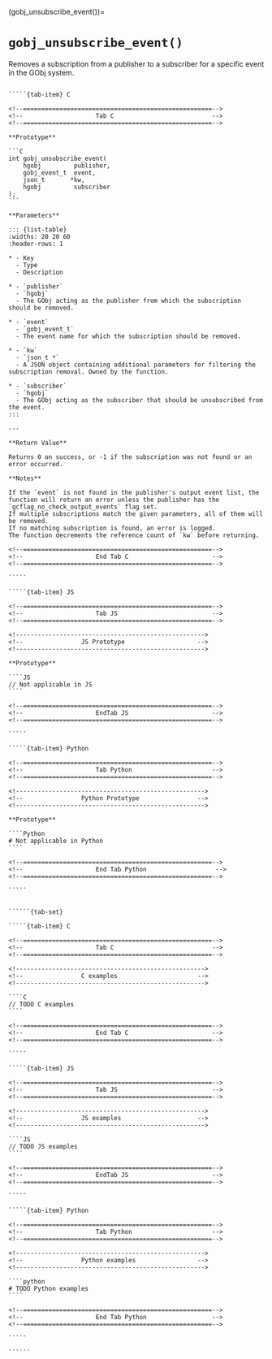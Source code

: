<!-- ============================================================== -->
(gobj_unsubscribe_event())=
# `gobj_unsubscribe_event()`
<!-- ============================================================== -->

Removes a subscription from a publisher to a subscriber for a specific event in the GObj system.

<!------------------------------------------------------------>
<!--                    Prototypes                          -->
<!------------------------------------------------------------>

``````{tab-set}

`````{tab-item} C

<!--====================================================-->
<!--                    Tab C                           -->
<!--====================================================-->

**Prototype**

```C
int gobj_unsubscribe_event(
    hgobj         publisher,
    gobj_event_t  event,
    json_t       *kw,
    hgobj         subscriber
);
```

**Parameters**

::: {list-table}
:widths: 20 20 60
:header-rows: 1

* - Key
  - Type
  - Description

* - `publisher`
  - `hgobj`
  - The GObj acting as the publisher from which the subscription should be removed.

* - `event`
  - `gobj_event_t`
  - The event name for which the subscription should be removed.

* - `kw`
  - `json_t *`
  - A JSON object containing additional parameters for filtering the subscription removal. Owned by the function.

* - `subscriber`
  - `hgobj`
  - The GObj acting as the subscriber that should be unsubscribed from the event.
:::

---

**Return Value**

Returns 0 on success, or -1 if the subscription was not found or an error occurred.

**Notes**

If the `event` is not found in the publisher's output event list, the function will return an error unless the publisher has the `gcflag_no_check_output_events` flag set.
If multiple subscriptions match the given parameters, all of them will be removed.
If no matching subscription is found, an error is logged.
The function decrements the reference count of `kw` before returning.

<!--====================================================-->
<!--                    End Tab C                       -->
<!--====================================================-->

`````

`````{tab-item} JS

<!--====================================================-->
<!--                    Tab JS                          -->
<!--====================================================-->

<!---------------------------------------------------->
<!--                JS Prototype                    -->
<!---------------------------------------------------->

**Prototype**

````JS
// Not applicable in JS
````

<!--====================================================-->
<!--                    EndTab JS                       -->
<!--====================================================-->

`````

`````{tab-item} Python

<!--====================================================-->
<!--                    Tab Python                      -->
<!--====================================================-->

<!---------------------------------------------------->
<!--                Python Prototype                -->
<!---------------------------------------------------->

**Prototype**

````Python
# Not applicable in Python
````

<!--====================================================-->
<!--                    End Tab Python                   -->
<!--====================================================-->

`````

``````

<!------------------------------------------------------------>
<!--                    Examples                            -->
<!------------------------------------------------------------>

```````{dropdown} Examples

``````{tab-set}

`````{tab-item} C

<!--====================================================-->
<!--                    Tab C                           -->
<!--====================================================-->

<!---------------------------------------------------->
<!--                C examples                      -->
<!---------------------------------------------------->

````C
// TODO C examples
````

<!--====================================================-->
<!--                    End Tab C                       -->
<!--====================================================-->

`````

`````{tab-item} JS

<!--====================================================-->
<!--                    Tab JS                          -->
<!--====================================================-->

<!---------------------------------------------------->
<!--                JS examples                     -->
<!---------------------------------------------------->

````JS
// TODO JS examples
````

<!--====================================================-->
<!--                    EndTab JS                       -->
<!--====================================================-->

`````

`````{tab-item} Python

<!--====================================================-->
<!--                    Tab Python                      -->
<!--====================================================-->

<!---------------------------------------------------->
<!--                Python examples                 -->
<!---------------------------------------------------->

````python
# TODO Python examples
````

<!--====================================================-->
<!--                    End Tab Python                  -->
<!--====================================================-->

`````

``````

```````
